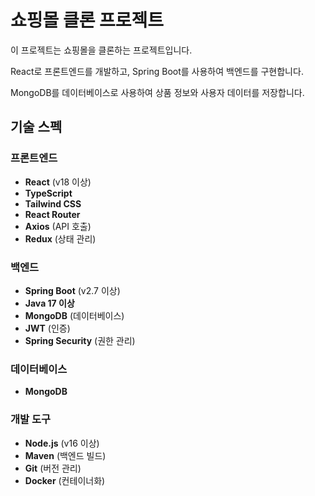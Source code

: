 # 쇼핑몰 클론 프로젝트

이 프로젝트는 쇼핑몰을 클론하는 프로젝트입니다. 

React로 프론트엔드를 개발하고, Spring Boot를 사용하여 백엔드를 구현합니다. 

MongoDB를 데이터베이스로 사용하여 상품 정보와 사용자 데이터를 저장합니다.


## 기술 스펙

### 프론트엔드
- **React** (v18 이상)
- **TypeScript**
- **Tailwind CSS**
- **React Router**
- **Axios** (API 호출)
- **Redux** (상태 관리)

### 백엔드
- **Spring Boot** (v2.7 이상)
- **Java 17 이상**
- **MongoDB** (데이터베이스)
- **JWT** (인증)
- **Spring Security** (권한 관리)

### 데이터베이스
- **MongoDB**

### 개발 도구
- **Node.js** (v16 이상)
- **Maven** (백엔드 빌드)
- **Git** (버전 관리)
- **Docker** (컨테이너화)
